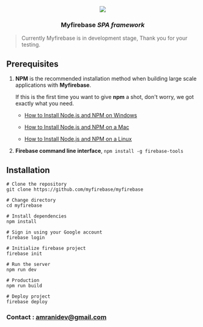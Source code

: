 <p align="center">
<img src = "http://i.imgur.com/eui4MCQ.png">
</p>

<h3 align="center"><b>Myfirebase</b> <i> SPA framework</i></h3>

> Currently Myfirebase is in development stage, Thank you for your testing.


## Prerequisites

1. **NPM** is the recommended installation method when building large scale applications with **Myfirebase**.

   If this is the first time you want to give **npm** a shot, don't worry, we got exactly what you need.

   - [How to Install Node.js and NPM on Windows](http://blog.teamtreehouse.com/install-node-js-npm-windows)

   - [How to Install Node.js and NPM on a Mac](http://blog.teamtreehouse.com/install-node-js-npm-mac)

   - [How to Install Node.js and NPM on a Linux](http://blog.teamtreehouse.com/install-node-js-npm-linux)

2. **Firebase command line interface**, `npm install -g firebase-tools`

## Installation

```shell
# Clone the repository
git clone https://github.com/myfirebase/myfirebase

# Change directory
cd myfirebase

# Install dependencies
npm install

# Sign in using your Google account
firebase login

# Initialize firebase project
firebase init

# Run the server
npm run dev

# Production
npm run build

# Deploy project
firebase deploy
```

### Contact : amranidev@gmail.com

